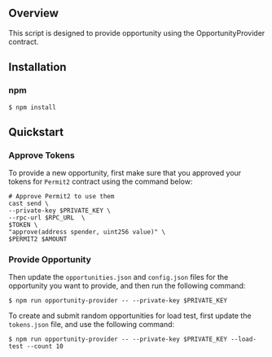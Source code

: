 ## Overview

This script is designed to provide opportunity using the OpportunityProvider contract.

## Installation

### npm

```
$ npm install
```

## Quickstart

### Approve Tokens

To provide a new opportunity, first make sure that you approved your tokens for `Permit2` contract using the command below:

```
# Approve Permit2 to use them
cast send \
--private-key $PRIVATE_KEY \
--rpc-url $RPC_URL  \
$TOKEN \
"approve(address spender, uint256 value)" \
$PERMIT2 $AMOUNT
```

### Provide Opportunity

Then update the `opportunities.json` and `config.json` files for the opportunity you want to provide, and then run the following command:

```
$ npm run opportunity-provider -- --private-key $PRIVATE_KEY
```

To create and submit random opportunities for load test, first update the `tokens.json` file, and use the following command:

```
$ npm run opportunity-provider -- --private-key $PRIVATE_KEY --load-test --count 10
```
